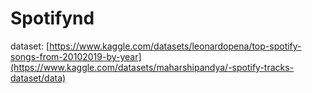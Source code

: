 # Spotifynd

dataset:
[https://www.kaggle.com/datasets/leonardopena/top-spotify-songs-from-20102019-by-year](https://www.kaggle.com/datasets/maharshipandya/-spotify-tracks-dataset/data)
